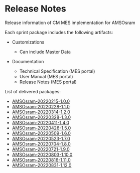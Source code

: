 ﻿# Release Notes

Release information of CM MES implementation for AMSOsram

Each sprint package includes the following artifacts:

- Customizations
  - Can include Master Data

- Documentation
  - Technical Specification (MES portal)
  - User Manual (MES portal)
  - Release Notes (MES portal)

List of delivered packages:
* [AMSOsram-20220215-1.0.0](/AMSOsram/releasenotes>AMSOsram-20220215-1_0_0)
* [AMSOsram-20220228-1.1.0](/AMSOsram/releasenotes>AMSOsram-20220228-1_1_0)
* [AMSOsram-20220314-1.2.0](/AMSOsram/releasenotes>AMSOsram-20220314-1.2.0)
* [AMSOsram-20220328-1.3.0](/AMSOsram/releasenotes>AMSOsram-20220328-1.3.0)
* [AMSOsram-20220411-1.4.0](/AMSOsram/releasenotes>AMSOsram-20220411-1.4.0)
* [AMSOsram-20220426-1.5.0](/AMSOsram/releasenotes>AMSOsram-20220426-1.5.0)
* [AMSOsram-20220509-1.6.0](/AMSOsram/releasenotes>AMSOsram-20220509-1.6.0)
* [AMSOsram-20220523-1.7.0](/AMSOsram/releasenotes>AMSOsram-20220523-1.7.0)
* [AMSOsram-20220704-1.8.0](/AMSOsram/releasenotes>AMSOsram-20220704-1.8.0)
* [AMSOsram-20220721-1.9.0](/AMSOsram/releasenotes>AMSOsram-20220721-1.9.0)
* [AMSOsram-20220803-1.10.0](/AMSOsram/releasenotes>AMSOsram-20220803-1.10.0)
* [AMSOsram-20220816-1.11.0](/AMSOsram/releasenotes>AMSOsram-20220816-1.11.0)
* [AMSOsram-20220831-1.12.0](/AMSOsram/releasenotes>AMSOsram-20220831-1.12.0)


